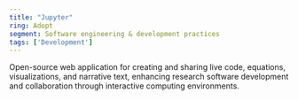 ```yaml
---
title: "Jupyter"
ring: Adopt
segment: Software engineering & development practices
tags: ['Development']
---
```

Open-source web application for creating and sharing live code, equations, visualizations, and narrative text, enhancing research software development and collaboration through interactive computing environments.

